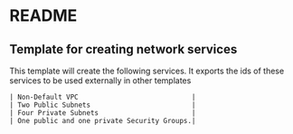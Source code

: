 # README

## Template for creating network services

This template will create the following services.
It exports the ids of these services to be used externally in other templates

    | Non-Default VPC                            |
    | Two Public Subnets                         | 
    | Four Private Subnets                       |
    | One public and one private Security Groups.|
